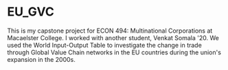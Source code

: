 # EU_GVC
 This is my capstone project for ECON 494: Multinational Corporations at Macaelster College. I worked with another student, Venkat Somala '20. We used the World Input-Output Table to investigate the change in trade through Global Value Chain networks in the EU countries during the union's expansion in the 2000s. 
